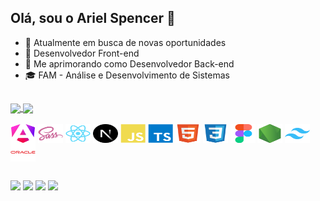 ## Olá, sou o Ariel Spencer 👋

- 🔭 Atualmente em busca de novas oportunidades
- 🎨 Desenvolvedor Front-end
- 🌱 Me aprimorando como Desenvolvedor Back-end
- 🎓 FAM - Análise e Desenvolvimento de Sistemas

##

<a href="https://arielspencer.com.br/">
  <img height=170em align="center" src="https://github-readme-stats.vercel.app/api?username=arielspencer&show_icons=true&theme=nord&locale=pt-br" />
</a>
<a href="https://github.com/anuraghazra/convoychat">
  <img height=170em align="center" src="https://github-readme-stats.vercel.app/api/top-langs/?username=arielspencer&layout=compact&theme=nord&locale=pt-br&card_width=320" />
</a>

<div style="display: inline_block"><br>
  <img align="center" alt="Ariel-Angular" height="30" width="40" src="https://raw.githubusercontent.com/devicons/devicon/master/icons/angular/angular-original.svg">
  <img align="center" alt="Ariel-Angular" height="30" width="40" src="https://raw.githubusercontent.com/devicons/devicon/master/icons/sass/sass-original.svg">
  <img align="center" alt="Ariel-React" height="30" width="40" src="https://raw.githubusercontent.com/devicons/devicon/master/icons/react/react-original.svg">
  <img align="center" alt="Ariel-React" height="30" width="40" src="https://raw.githubusercontent.com/devicons/devicon/master/icons/nextjs/nextjs-original.svg">
  <img align="center" alt="Ariel-Js" height="30" width="40" src="https://raw.githubusercontent.com/devicons/devicon/master/icons/javascript/javascript-plain.svg">
  <img align="center" alt="Ariel-Ts" height="30" width="40" src="https://raw.githubusercontent.com/devicons/devicon/master/icons/typescript/typescript-plain.svg">
  <img align="center" alt="Ariel-HTML" height="30" width="40" src="https://raw.githubusercontent.com/devicons/devicon/master/icons/html5/html5-original.svg">
  <img align="center" alt="Ariel-CSS" height="30" width="40" src="https://raw.githubusercontent.com/devicons/devicon/master/icons/css3/css3-original.svg">
  <img align="center" alt="Ariel-Csharp" height="30" width="40" src="https://raw.githubusercontent.com/devicons/devicon/master/icons/figma/figma-original.svg">
  <img align="center" alt="Ariel-Csharp" height="30" width="40" src="https://raw.githubusercontent.com/devicons/devicon/master/icons/nodejs/nodejs-original.svg">
  <img align="center" alt="Ariel-Tailwind" height="30" width="40" src="https://raw.githubusercontent.com/devicons/devicon/master/icons/tailwindcss/tailwindcss-original.svg">
  <img align="center" alt="Ariel-Csharp" height="30" width="40" src="https://raw.githubusercontent.com/devicons/devicon/master/icons/oracle/oracle-original.svg">
</div>
  
##
 
<div>
  <a href="https://www.linkedin.com/in/arielspencer-log/" target="_blank"><img src="https://img.shields.io/badge/-LinkedIn-%230077B5?style=for-the-badge&logo=linkedin&logoColor=white" target="_blank"></a>
  <a href="https://www.instagram.com/arielspencer.dev/" target="_blank"><img src="https://img.shields.io/badge/-Instagram-%23E4405F?style=for-the-badge&logo=instagram&logoColor=white" target="_blank"></a>
  <a href = "mailto:arielspencer.log@gmail.com"><img src="https://img.shields.io/badge/-Gmail-D14836?style=for-the-badge&logo=gmail&logoColor=white" target="_blank"></a>
  <a href="https://github.com/ArielSpencer"><img src="https://img.shields.io/badge/GitHub-3f3f3f?style=for-the-badge&amp;logo=github&amp;logoColor=white" /></a>
</div>
